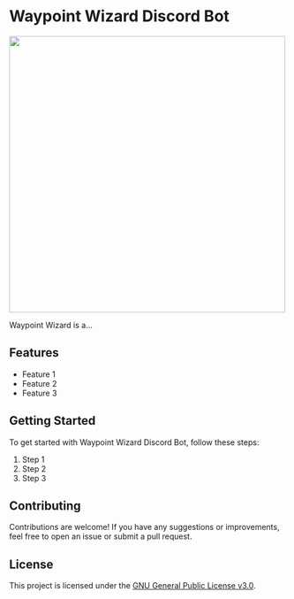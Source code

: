 # Waypoint Wizard Discord Bot

<img src="waypoint_wizard.webp" width="500" height="500">

Waypoint Wizard is a...

## Features

- Feature 1
- Feature 2
- Feature 3

## Getting Started

To get started with Waypoint Wizard Discord Bot, follow these steps:

1. Step 1
2. Step 2
3. Step 3

## Contributing

Contributions are welcome! If you have any suggestions or improvements, feel free to open an issue or submit a pull request.

## License

This project is licensed under the [GNU General Public License v3.0](LICENSE).
